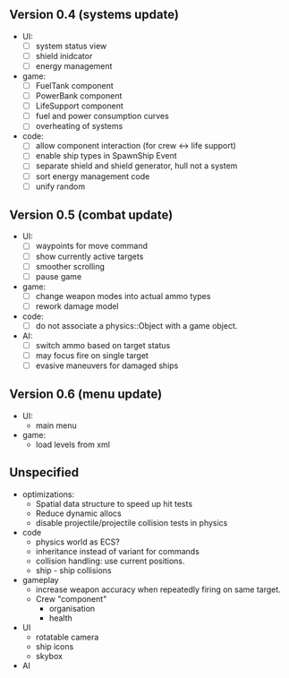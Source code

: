 ## Version 0.4 (systems update)
  * UI:
    - [ ] system status view
    - [ ] shield inidcator
    - [ ] energy management
  * game:
    - [ ] FuelTank component
    - [ ] PowerBank component
    - [ ] LifeSupport component
    - [ ] fuel and power consumption curves
    - [ ] overheating of systems
  * code:
    - [ ] allow component interaction (for crew <-> life support)
    - [ ] enable ship types in SpawnShip Event
    - [ ] separate shield and shield generator, hull not a system
    - [ ] sort energy management code
    - [ ] unify random

## Version 0.5 (combat update)
  * UI:
    - [ ] waypoints for move command
    - [ ] show currently active targets
    - [ ] smoother scrolling
    - [ ] pause game
  * game:
    - [ ] change weapon modes into actual ammo types
    - [ ] rework damage model
  * code:
    - [ ] do not associate a physics::Object with a game object.
  * AI:
    - [ ] switch ammo based on target status
    - [ ] may focus fire on single target
    - [ ] evasive maneuvers for damaged ships
    
## Version 0.6 (menu update)
  * UI:
    - main menu
  * game:
    - load levels from xml

## Unspecified
* optimizations:
  - Spatial data structure to speed up hit tests
  - Reduce dynamic allocs
  - disable projectile/projectile collision tests in physics
* code
  - physics world as ECS?
  - inheritance instead of variant for commands
  - collision handling: use current positions.
  - ship - ship collisions
* gameplay
  - increase weapon accuracy when repeatedly firing on
    same target.
  - Crew "component"
    + organisation
    + health
* UI
  - rotatable camera
  - ship icons
  - skybox
* AI    